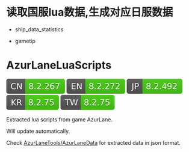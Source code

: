 # 读取国服lua数据,生成对应日服数据


* ship_data_statistics

* gametip







# AzurLaneLuaScripts

![](versions/CN.svg)
![](versions/EN.svg)
![](versions/JP.svg)
![](versions/KR.svg)
![](versions/TW.svg)

Extracted lua scripts from game AzurLane.

Will update automatically.

Check [AzurLaneTools/AzurLaneData](https://github.com/AzurLaneTools/AzurLaneData) for extracted data in json format.

